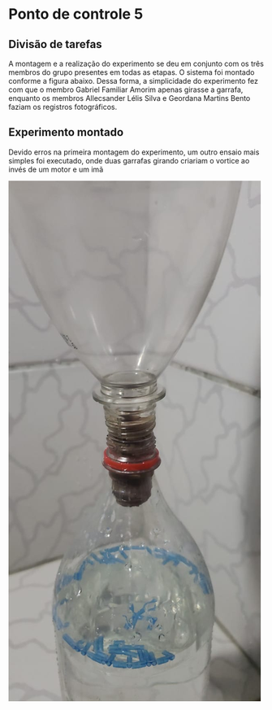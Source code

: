 # Ponto de controle 5

## Divisão de tarefas
<p>A montagem e a realização do experimento se deu em conjunto com os três membros do grupo presentes em todas as etapas. O sistema foi montado conforme a figura abaixo. Dessa forma, a simplicidade do experimento fez com que o membro Gabriel Familiar Amorim apenas girasse a garrafa, enquanto os membros Allecsander Lélis Silva e Geordana Martins Bento faziam os registros fotográficos.<p/>

## Experimento montado
<p>Devido erros na primeira montagem do experimento, um outro ensaio mais simples foi executado, onde duas garrafas girando criariam o vortice ao invés de um motor e um imã<p/>

![Sistema de garrafas](/Imagens/Sistema.jpeg)
